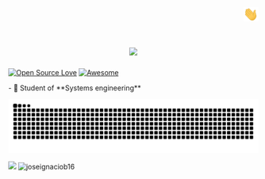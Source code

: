 <h6 align="right"> <img  src="https://github.com/ABSphreak/ABSphreak/blob/master/gifs/Hi.gif" width="30px"></h2> </h6>

<h1 align="center">
  <a href="https://github.com/joseignaciob16"> <img src="https://readme-typing-svg.herokuapp.com?size=40&color=58B741&center=verdadero&vCenter=verdadero&width=500&height=55&lines=Hi%2C+I'm+Jose+Ignacio!">
  </a>
</h1>


[![Open Source Love](https://badges.frapsoft.com/os/v2/open-source.svg?v=103)](#) 
[![Awesome](https://cdn.rawgit.com/sindresorhus/awesome/d7305f38d29fed78fa85652e3a63e154dd8e8829/media/badge.svg)](#)

<p>
- 🔭 Student of **Systems engineering**
</p>


<img src="https://raw.githubusercontent.com/artart222/artart222/output/github-contribution-grid-snake.svg">

<p>
  <img src="https://github-readme-stats.vercel.app/api?username=joseignaciob16&show_icons=true&theme=radical"/>
  <img  src="https://github-readme-stats.vercel.app/api/top-langs?username=joseignaciob16&show_icons=true&locale=en&layout=compact" alt="joseignaciob16"/>
</p>
  
